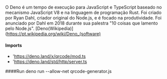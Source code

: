 O Deno é um tempo de execução para JavaScript e TypeScript baseado no mecanismo JavaScript V8 e na linguagem de programação Rust. Foi criado por Ryan Dahl, criador original do Node.js, e é focado na produtividade. Foi anunciado por Dahl em 2018 durante sua palestra "10 coisas que lamento pelo Node.js".
[Deno(Wikipedia)](https://pt.wikipedia.org/wiki/Deno_(software)

#### Imports
- 'https://deno.land/x/qrcode/mod.ts
- 'https://deno.land/std/http/server.ts

####Run
deno run --allow-net qrcode-generator.js

